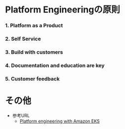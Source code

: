 # Platform Engineeringの原則
### 1. Platform as a Product
### 2. Self Service
### 3. Build with customers
### 4. Documentation and education are key
### 5. Customer feedback


# その他
- 参考URL
  - [Platform engineering with Amazon EKS](https://www.youtube.com/watch?v=eLxBnGoBltc)